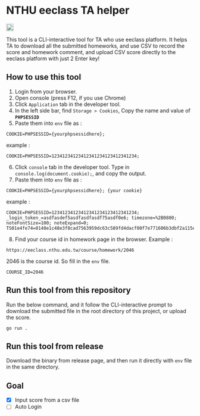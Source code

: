 # NTHU eeclass TA helper 

[<img alt="github" src="https://img.shields.io/badge/github-NTHU--eeclass--helper-blue?style=for-the-badge&logo=github" height="20">](https://github.com/BWbwchen/NTHU-eeclass-helper)

This tool is a CLI-interactive tool for TA who use eeclass platform. It helps TA to download all the submitted homeworks, and use CSV to record the score and homework comment, and upload CSV score directly to the eeclass platform with just 2 Enter key!

## How to use this tool
1. Login from your browser.
2. Open console (press F12, if you use Chrome)
3. Click `Application` tab in the developer tool.
4. In the left side bar, find `Storage > Cookies`, Copy the name and value of **`PHPSESSID`**
5. Paste them into `env` file as :
```
COOKIE=PHPSESSID={yourphpsessidhere};
```
example :
```
COOKIE=PHPSESSID=12341234123412341234123412341234;
```
6. Click `console` tab in the developer tool. Type in `console.log(document.cookie);`, and copy the output.
7.  Paste them into `env` file as :
```
COOKIE=PHPSESSID={yourphpsessidhere}; {your cookie}
```
example :
```
COOKIE=PHPSESSID=12341234123412341234123412341234; _login_token_=asdfasdef5asdfasdfasdf75asdf0e6; timezone=%2B0800; noteFontSize=100; noteExpand=0; TS01e4fe74=0140e1c48e3f8cad7563959dc63c589fd4dacf00f7e771606b3dbf2a115easdfasdfasdfasdf75a1easdfasdfasdfasdfasdfasdf2c96270a62ea1b1f1d624ca09a6d7asdfasdfasdf57a67474d57f03f643537207bbfef588d12f28a12ac1c57bc50322bb04e8500d0467d65c85d34d3a95f9
```
8. Find your course id in homework page in the browser. Example :
```
https://eeclass.nthu.edu.tw/course/homework/2046
```
2046 is the course id. So fill in the `env` file.
```
COURSE_ID=2046
```

## Run this tool from this repository
Run the below command, and it follow the CLI-interactive prompt to download the submitted file in the root directory of this project, or upload the score.
```
go run .
```

## Run this tool from release
Download the binary from release page, and then run it directly with `env` file in the same directory.

## Goal
- [x] Input score from a csv file
- [ ] Auto Login